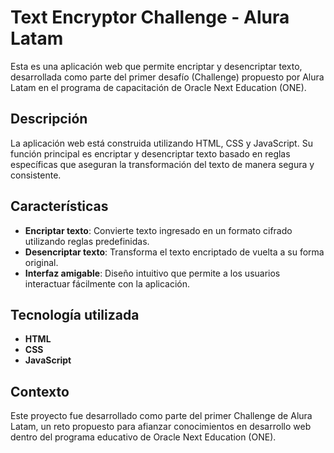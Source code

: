 # Text Encryptor Challenge - Alura Latam

Esta es una aplicación web que permite encriptar y desencriptar texto, desarrollada como parte del primer desafío (Challenge) propuesto por Alura Latam en el programa de capacitación de Oracle Next Education (ONE).

## Descripción

La aplicación web está construida utilizando HTML, CSS y JavaScript. Su función principal es encriptar y desencriptar texto basado en reglas específicas que aseguran la transformación del texto de manera segura y consistente.

## Características

- **Encriptar texto**: Convierte texto ingresado en un formato cifrado utilizando reglas predefinidas.
- **Desencriptar texto**: Transforma el texto encriptado de vuelta a su forma original.
- **Interfaz amigable**: Diseño intuitivo que permite a los usuarios interactuar fácilmente con la aplicación.

## Tecnología utilizada

- **HTML**
- **CSS**
- **JavaScript**

## Contexto

Este proyecto fue desarrollado como parte del primer Challenge de Alura Latam, un reto propuesto para afianzar conocimientos en desarrollo web dentro del programa educativo de Oracle Next Education (ONE).
